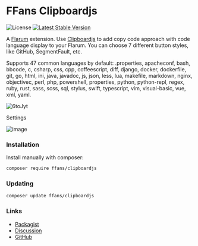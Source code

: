 # FFans Clipboardjs

![License](https://img.shields.io/badge/license-MIT-blue.svg) [![Latest Stable Version](https://img.shields.io/packagist/v/ffans/clipboardjs.svg)](https://packagist.org/packages/ffans/clipboardjs)

A [Flarum](http://flarum.org) extension. Use [Clipboardjs](https://clipboardjs.com/) to add copy code approach with code language display to your Flarum. You can choose 7 different button styles, like GitHub, SegmentFault, etc.

Supports 47 common languages by default:
.properties, apacheconf, bash, bbcode, c, csharp, css, cpp, coffeescript, diff, django, docker, dockerfile, git, go, html, ini, java, javadoc, js, json, less, lua, makefile, markdown, nginx, objectivec, perl, php, powershell, properties, python, python-repl, regex, ruby, rust, sass, scss, sql, stylus, swift, typescript, vim, visual-basic, vue, xml, yaml.

![6toJyt](https://user-images.githubusercontent.com/35162802/130313457-23f9dc34-a5c1-450e-aa1e-92e3996d4c99.png)

Settings

![image](https://user-images.githubusercontent.com/35162802/130313428-0f8ff559-0c22-4aac-b69f-afa1a56bfea1.png)


### Installation

Install manually with composer:

```sh
composer require ffans/clipboardjs
```

### Updating

```sh
composer update ffans/clipboardjs
```

### Links

- [Packagist](https://packagist.org/packages/ffans/clipboardjs)
- [Discussion](https://discuss.flarum.org/d/26415)
- [GitHub](https://github.com/ffans/clipboardjs)
